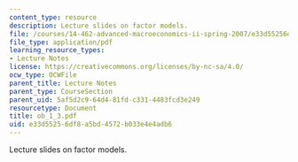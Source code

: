 ```yaml
---
content_type: resource
description: Lecture slides on factor models.
file: /courses/14-462-advanced-macroeconomics-ii-spring-2007/e33d55256df8a5bd4572b033e4e4adb6_ob_1_3.pdf
file_type: application/pdf
learning_resource_types:
- Lecture Notes
license: https://creativecommons.org/licenses/by-nc-sa/4.0/
ocw_type: OCWFile
parent_title: Lecture Notes
parent_type: CourseSection
parent_uid: 5af5d2c9-64d4-81fd-c331-4483fcd3e249
resourcetype: Document
title: ob_1_3.pdf
uid: e33d5525-6df8-a5bd-4572-b033e4e4adb6
---
```

Lecture slides on factor models.